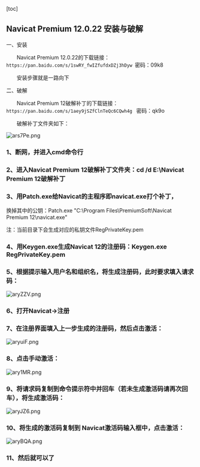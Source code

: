 [toc]

## Navicat Premium 12.0.22 安装与破解

一、安装

　　Navicat Premium 12.0.22的下载链接： `https://pan.baidu.com/s/1swRY_fwIZfufdxDZj3hDyw `密码：09k8

　　安装步骤就是一路向下

二、破解

　　Navicat Premium 12破解补丁的下载链接：`https://pan.baidu.com/s/1aey9jSZfClnTeQc6CQwh4g ` 密码：qk9o

　　破解补丁文件夹如下：

![ars7Pe.png](https://s1.ax1x.com/2020/08/05/ars7Pe.png)

### 1、断网，并进入cmd命令行

### 2、进入Navicat Premium 12破解补丁文件夹：cd /d E:\Navicat Premium 12破解补丁

### 3、用Patch.exe给Navicat的主程序即navicat.exe打个补丁，

  换掉其中的公钥：Patch.exe "C:\Program Files\PremiumSoft\Navicat Premium 12\navicat.exe"

注：当前目录下会生成对应的私钥文件RegPrivateKey.pem

### 4、用Keygen.exe生成Navicat 12的注册码：Keygen.exe RegPrivateKey.pem

### 5、根据提示输入用户名和组织名，将生成注册码，此时要求填入请求码：

![aryZZV.png](https://s1.ax1x.com/2020/08/05/aryZZV.png)

 

### 6、打开Navicat->注册

 

### 7、在注册界面填入上一步生成的注册码，然后点击激活：

![aryuiF.png](https://s1.ax1x.com/2020/08/05/aryuiF.png)

### 8、点击手动激活：

![ary1MR.png](https://s1.ax1x.com/2020/08/05/ary1MR.png)

### 9、将请求码复制到命令提示符中并回车（若未生成激活码请再次回车），将生成激活码：

![aryJZ6.png](https://s1.ax1x.com/2020/08/05/aryJZ6.png)

### 10、将生成的激活码复制到 Navicat激活码输入框中，点击激活：

![aryBQA.png](https://s1.ax1x.com/2020/08/05/aryBQA.png)

 

###  11、然后就可以了